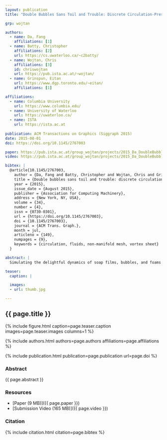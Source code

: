 ```yaml
---
layout: publication
title: "Double Bubbles Sans Toil and Trouble: Discrete Circulation-Preserving Vortex Sheets for Soap Films and Foams"

grp: wojtan

authors:
  - name: Da, Fang
    affiliations: [1]
  - name: Batty, Christopher
    affiliations: [2]
    url: https://cs.uwaterloo.ca/~c2batty/
  - name: Wojtan, Chris
    affiliations: [3]
    id: chriswojtan
    url: https://pub.ista.ac.at/~wojtan/
  - name: Grinspun, Eitan
    url: https://www.dgp.toronto.edu/~eitan/
    affiliations: [1]

affiliations:
  - name: Columbia University
    url: https://www.columbia.edu/
  - name: University of Waterloo
    url: https://uwaterloo.ca/
  - name: ISTA
    url: https://ista.ac.at
  
publication: ACM Transactions on Graphics (Siggraph 2015)
date: 2015-08-01
doi: https://doi.org/10.1145/2767003

paper: https://pub.ista.ac.at/group_wojtan/projects/2015_Da_DoubleBubbles/doublebubbles.pdf
video: https://pub.ista.ac.at/group_wojtan/projects/2015_Da_DoubleBubbles/doublebubbles.mp4

bibtex: |
  @article{10.1145/2767003,
    author = {Da, Fang and Batty, Christopher and Wojtan, Chris and Grinspun, Eitan},
    title = {Double bubbles sans toil and trouble: discrete circulation-preserving vortex sheets for soap films and foams},
    year = {2015},
    issue_date = {August 2015},
    publisher = {Association for Computing Machinery},
    address = {New York, NY, USA},
    volume = {34},
    number = {4},
    issn = {0730-0301},
    url = {https://doi.org/10.1145/2767003},
    doi = {10.1145/2767003},
    journal = {ACM Trans. Graph.},
    month = jul,
    articleno = {149},
    numpages = {9},
    keywords = {circulation, fluids, non-manifold mesh, vortex sheet}
  }

abstract: |
  Simulating the delightful dynamics of soap films, bubbles, and foams has traditionally required the use of a fully three-dimensional many-phase Navier-Stokes solver, even though their visual appearance is completely dominated by the thin liquid surface. We depart from earlier work on soap bubbles and foams by noting that their dynamics are naturally described by a Lagrangian vortex sheet model in which circulation is the primary variable. This leads us to derive a novel circulation-preserving surface-only discretization of foam dynamics driven by surface tension on a non-manifold triangle mesh. We represent the surface using a mesh-based multimaterial surface tracker which supports complex bubble topology changes, and evolve the surface according to the ambient air flow induced by a scalar circulation field stored on the mesh. Surface tension forces give rise to a simple update rule for circulation, even at non-manifold Plateau borders, based on a discrete measure of signed scalar mean curvature. We further incorporate vertex constraints to enable the interaction of soap films with wires. The result is a method that is at once simple, robust, and efficient, yet able to capture an array of soap films behaviors including foam rearrangement, catenoid collapse, blowing bubbles, and double bubbles being pulled apart.

teaser:
  caption: |

  images:
  - url: thumb.jpg

---
```


## {{ page.title }}

{% include figure.html caption=page.teaser.caption images=page.teaser.images columns=1 %}

{% include authors.html authors=page.authors affiliations=page.affiliations %}

{% include publication.html publication=page.publication url=page.doi %}

### Abstract

{{ page.abstract }}

### Resources

* [Paper (9 MB)]({{ page.paper }})
* [Submission Video (165 MB)]({{ page.video }})

### Citation

{% include citation.html citation=page.bibtex %}

